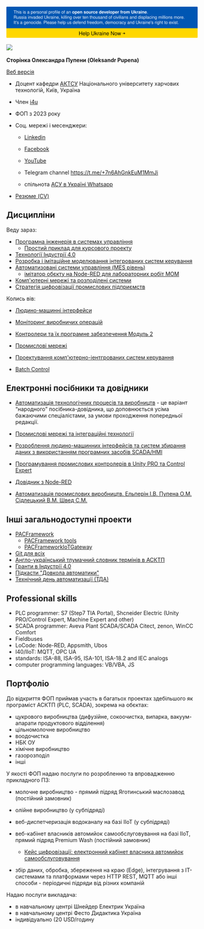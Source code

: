 [![Stand With Ukraine](https://raw.githubusercontent.com/vshymanskyy/StandWithUkraine/main/banner-personal-page.svg)](https://stand-with-ukraine.pp.ua)

![](foto.jpg)

**Сторінка Олександра Пупени (Oleksandr Pupena)**

[Веб версія](https://pupenasan.github.io/)

- Доцент кафедри [АКТСУ](https://www.iasu-nuft.pp.ua/staff) Національного університету харчових технологій, Київ, Україна 
- Член [i4u](https://www.i4u.in.ua/team) 
- ФОП з 2023 року
- Соц. мережі і месенджери:
  - [Linkedin](https://www.linkedin.com/in/oleksandr-pupena-67aa0b33/)
  - [Facebook](https://www.facebook.com/fieldbusbook)
  - [YouTube](https://www.youtube.com/c/OleksandrPupena)
  - Telegram channel  https://t.me/+7n6AhGnkEuM1MmJi

  - спільнота [АСУ в Україні Whatsapp](https://chat.whatsapp.com/C7SHk4H3OCo9C6OXFFejdn)

- [Резюме (CV)](cv.md)

## Дисципліни

Веду зараз:

- [Програмна інженерія в системах управління](https://github.com/pupenasan/ProgIngContrSystems)
  - [Простий приклад для курсового проекту](https://github.com/pupenasan/pikursexmpl)
- [Технології Індустрії 4.0](https://github.com/pupenasan/TI40)
- [Розробка і імітаційне моделювання інтегрованих систем керування](https://github.com/pupenasan/rimit)
- [Автоматизовані системи управління (MES рівень)](https://pupenasan.github.io/MOMdisc/)
  - [імітатор обєкту на Node-RED для лабораторних робіт MOM](https://github.com/pupenasan/MOMlabsim)
- [Комп'ютерні мережі та розподілені системи](https://github.com/pupenasan/cmputernetwork)
- [Стратегія цифровізації промислових підприємств](https://pupenasan.github.io/digitalntransform/)

Колись вів:

- [Людино-машинні інтерфейси](https://github.com/pupenasan/hmi)
- [Моніторинг виробничих операцій](https://github.com/pupenasan/monitorproduction)
- [Контролери та їх програмне забезпечення Модуль 2](https://github.com/pupenasan/kpz2)
- [Промислові мережі](https://github.com/pupenasan/fieldbus)

- [Проектування комп'ютерно-іентгрованих систем керування](https://github.com/pupenasan/pkis)

- [Batch Control](https://github.com/pupenasan/batchcontrol)

## Електронні посібники та довідники

- [Автоматизація технологічних процесів та виробництв](https://asu-in-ua.github.io/atpv/)  - це варіант “народного” посібника-довідника, що доповнюється усіма  бажаючими спеціалістами, за умови проходження попередньої редакції.

- [Промислові мережі та інтеграційні технології](https://pupenasan.github.io/fieldbusbook/2010/)
- [Розроблення людино-машинних інтерфейсів та систем збирання даних з використанням програмних засобів SCADA/HMI](https://pupenasan.github.io/hmibook/)
- [Програмування промислових контролерів в Unity PRO та Control Expert](https://pupenasan.github.io/controlexpertbook/)
- [Довідник з Node-RED](https://pupenasan.github.io/NodeREDGuidUKR)
- [Автоматизація промислових виробництв. Ельперін І.В. Пупена О.М. Сідлецький В.М. Швед С.М.](https://pupenasan.github.io/avpbook/)

## Інші загальнодоступні проекти

- [PACFramework](https://github.com/pupenasan/PACFramework)
  - [PACFramework tools](https://github.com/pupenasan/pacframework-tools)
  - [PACFrameworkIoTGateway](https://github.com/pupenasan/PACFrameworkIoTGateway)
- [Git для всіх](https://pupenasan.github.io/Git4All)
- [Англо-український тлумачний словник термінів в АСКТП](https://github.com/pupenasan/ControlDict)
- [Гранти в Індустрії 4.0](https://pupenasan.github.io/grants/)
- [Підкасти "Довкола автоматики"](https://youtube.com/playlist?list=PLgPzuQLDYQEOw2YDBEYONvg8CaHZgYjBf)
- [Технічний день автоматизації (ТДА)](tda.in.ua)

## Professional skills

- PLC programmer: S7 (Step7 TIA Portal), Shcneider Electric (Unity PRO/Control Expert, Machine Expert and other) 
- SCADA programmer: Aveva Plant SCADA/SCADA Citect, zenon, WinCC Comfort
- Fieldbuses
- LoCode: Node-RED, Appsmith, Ubos 
- I40/IIoT: MQTT, OPC UA
- standards: ISA-88, ISA-95, ISA-101, ISA-18.2 and IEC analogs 
- computer programming languages:  VB/VBA, JS        

## Портфоліо

До відкриття ФОП приймав участь в багатьох проектах здебільшого як програміст АСКТП (PLC, SCADA), зокрема на обєктах:

- цукрового виробництва (дифузійне, сокоочистка, випарка, вакуум-апарати продуктового відділення)
- цільномолочне виробництво
- воодочистка
- НБК ОУ
- хімічне виробництво
- газорозподіл
- інші

У якості ФОП надаю послуги по розробленню та впровадженню прикладного ПЗ:

- молочне виробництво - прямий підряд Яготинський маслозавод (постійний замовник)
- олійне виробництво (у субпідряді)
- веб-диспетчеризація водоканалу на базі IIoT (у субпідряді) 
- веб-кабінет власників автомийок самообслуговування на базі IIoT, прямий підряд Premium Wash (постійний замовник)
  - [Кейс цифровізації: електронний кабінет власника автомийок самообслуговування](portfolio/premiumwash1.md)

- збір даних, обробка, збереження на краю (Edge), інтегрування з IT-системами та платформами через HTTP REST, MQTT або інші способи - періодичні підряди від різних компаній    

Надаю послуги викладача:

- в навчальному центрі Шнейдер Електрик Україна
- в навчальному центрі Фесто Дидактика Україна
- індивідуально (20 USD/годину
